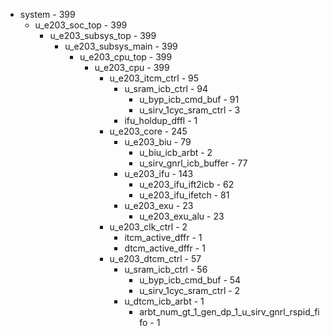 - system - 399
  - u_e203_soc_top - 399
    - u_e203_subsys_top - 399
      - u_e203_subsys_main - 399
        - u_e203_cpu_top - 399
          - u_e203_cpu - 399
            - u_e203_itcm_ctrl - 95
              - u_sram_icb_ctrl - 94
                - u_byp_icb_cmd_buf - 91
                - u_sirv_1cyc_sram_ctrl - 3
              - ifu_holdup_dffl - 1
            - u_e203_core - 245
              - u_e203_biu - 79
                - u_biu_icb_arbt - 2
                - u_sirv_gnrl_icb_buffer - 77
              - u_e203_ifu - 143
                - u_e203_ifu_ift2icb - 62
                - u_e203_ifu_ifetch - 81
              - u_e203_exu - 23
                - u_e203_exu_alu - 23
            - u_e203_clk_ctrl - 2
              - itcm_active_dffr - 1
              - dtcm_active_dffr - 1
            - u_e203_dtcm_ctrl - 57
              - u_sram_icb_ctrl - 56
                - u_byp_icb_cmd_buf - 54
                - u_sirv_1cyc_sram_ctrl - 2
              - u_dtcm_icb_arbt - 1
                - arbt_num_gt_1_gen_dp_1_u_sirv_gnrl_rspid_fifo - 1
